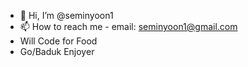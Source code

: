 - 👋 Hi, I’m @seminyoon1
- 📫 How to reach me - email: seminyoon1@gmail.com
- Will Code for Food
- Go/Baduk Enjoyer

<!---
seminyoon1/seminyoon1 is a ✨ special ✨ repository because its `README.md` (this file) appears on your GitHub profile.
You can click the Preview link to take a look at your changes.
--->
